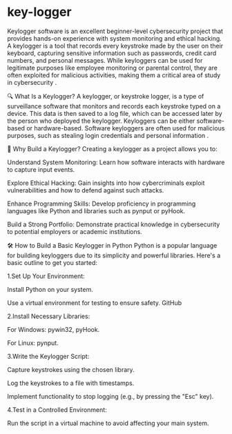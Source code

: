 # key-logger
Keylogger software is an excellent beginner-level cybersecurity project that provides hands-on experience with system monitoring and ethical hacking. A keylogger is a tool that records every keystroke made by the user on their keyboard, capturing sensitive information such as passwords, credit card numbers, and personal messages. While keyloggers can be used for legitimate purposes like employee monitoring or parental control, they are often exploited for malicious activities, making them a critical area of study in cybersecurity .


🔍 What Is a Keylogger?
A keylogger, or keystroke logger, is a type of surveillance software that monitors and records each keystroke typed on a device. This data is then saved to a log file, which can be accessed later by the person who deployed the keylogger. Keyloggers can be either software-based or hardware-based. Software keyloggers are often used for malicious purposes, such as stealing login credentials and personal information .


🧰 Why Build a Keylogger?
Creating a keylogger as a project allows you to:

Understand System Monitoring: Learn how software interacts with hardware to capture input events.

Explore Ethical Hacking: Gain insights into how cybercriminals exploit vulnerabilities and how to defend against such attacks.

Enhance Programming Skills: Develop proficiency in programming languages like Python and libraries such as pynput or pyHook.

Build a Strong Portfolio: Demonstrate practical knowledge in cybersecurity to potential employers or academic institutions.

🛠️ How to Build a Basic Keylogger in Python
Python is a popular language for building keyloggers due to its simplicity and powerful libraries. Here's a basic outline to get you started:

1.Set Up Your Environment:

Install Python on your system.

Use a virtual environment for testing to ensure safety.
GitHub

2.Install Necessary Libraries:

For Windows: pywin32, pyHook.

For Linux: pynput.


3.Write the Keylogger Script:

Capture keystrokes using the chosen library.

Log the keystrokes to a file with timestamps.

Implement functionality to stop logging (e.g., by pressing the "Esc" key).


4.Test in a Controlled Environment:

Run the script in a virtual machine to avoid affecting your main system.


